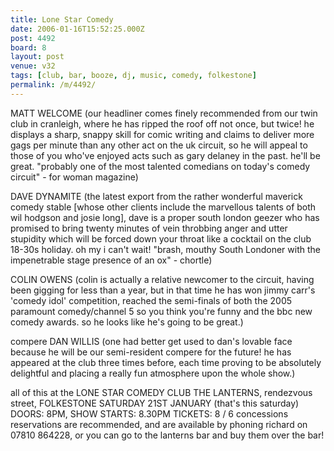 ```yaml
---
title: Lone Star Comedy
date: 2006-01-16T15:52:25.000Z
post: 4492
board: 8
layout: post
venue: v32
tags: [club, bar, booze, dj, music, comedy, folkestone]
permalink: /m/4492/
---
```

MATT WELCOME (our headliner comes finely recommended from our twin club in cranleigh, where he has ripped the roof off not once, but twice!  he displays a sharp, snappy skill for comic writing and claims to deliver more gags per minute than any other act on the uk circuit, so he will appeal to those of you who've enjoyed acts such as gary delaney in the past.  he'll be great.  "probably one of the most talented comedians on today's comedy circuit" - for woman magazine)

DAVE DYNAMITE (the latest export from the rather wonderful maverick comedy stable [whose other clients include the marvellous talents of both wil hodgson and josie long], dave is a proper south london geezer who has promised to bring twenty minutes of vein throbbing anger and utter stupidity which will be forced down your throat like a cocktail on the club 18-30s holiday.  oh my i can't wait! "brash, mouthy South Londoner with the impenetrable stage presence of an ox" - chortle)

COLIN OWENS (colin is actually a relative newcomer to the circuit, having been gigging for less than a year, but in that time he has won jimmy carr's 'comedy idol' competition, reached the semi-finals of both the 2005 paramount comedy/channel 5 so you think you're funny and the bbc new comedy awards.  so he looks like he's going to be great.)

compere DAN WILLIS (one had better get used to dan's lovable face because he will be our semi-resident compere for the future!  he has appeared at the club three times before, each time proving to be absolutely delightful and placing a really fun atmosphere upon the whole show.)

all of this at the LONE STAR COMEDY CLUB
THE LANTERNS, rendezvous street, FOLKESTONE
SATURDAY 21ST JANUARY (that's this saturday)
DOORS: 8PM, SHOW STARTS: 8.30PM
TICKETS: 8 / 6 concessions
reservations are recommended, and are available by phoning richard on 07810 864228, or you can go to the lanterns bar and buy them over the bar!
